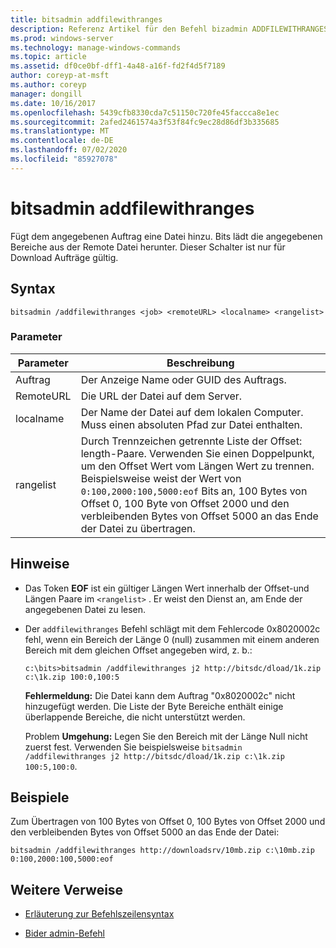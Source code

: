```yaml
---
title: bitsadmin addfilewithranges
description: Referenz Artikel für den Befehl bizadmin ADDFILEWITHRANGES, mit dem dem angegebenen Auftrag eine Datei hinzugefügt wird. Bits lädt die angegebenen Bereiche aus der Remote Datei herunter.
ms.prod: windows-server
ms.technology: manage-windows-commands
ms.topic: article
ms.assetid: df0ce0bf-dff1-4a48-a16f-fd2f4d5f7189
author: coreyp-at-msft
ms.author: coreyp
manager: dongill
ms.date: 10/16/2017
ms.openlocfilehash: 5439cfb8330cda7c51150c720fe45faccca8e1ec
ms.sourcegitcommit: 2afed2461574a3f53f84fc9ec28d86df3b335685
ms.translationtype: MT
ms.contentlocale: de-DE
ms.lasthandoff: 07/02/2020
ms.locfileid: "85927078"
---
```

# <a name="bitsadmin-addfilewithranges"></a>bitsadmin addfilewithranges

Fügt dem angegebenen Auftrag eine Datei hinzu. Bits lädt die angegebenen Bereiche aus der Remote Datei herunter. Dieser Schalter ist nur für Download Aufträge gültig.

## <a name="syntax"></a>Syntax

```
bitsadmin /addfilewithranges <job> <remoteURL> <localname> <rangelist>
```

### <a name="parameters"></a>Parameter

| Parameter | Beschreibung |
| --------- | ----------- |
| Auftrag | Der Anzeige Name oder GUID des Auftrags. |
| RemoteURL | Die URL der Datei auf dem Server. |
| localname | Der Name der Datei auf dem lokalen Computer. Muss einen absoluten Pfad zur Datei enthalten. |
| rangelist | Durch Trennzeichen getrennte Liste der Offset: length-Paare. Verwenden Sie einen Doppelpunkt, um den Offset Wert vom Längen Wert zu trennen. Beispielsweise weist der Wert von `0:100,2000:100,5000:eof` Bits an, 100 Bytes von Offset 0, 100 Byte von Offset 2000 und den verbleibenden Bytes von Offset 5000 an das Ende der Datei zu übertragen. |

## <a name="remarks"></a>Hinweise

- Das Token **EOF** ist ein gültiger Längen Wert innerhalb der Offset-und Längen Paare im `<rangelist>` . Er weist den Dienst an, am Ende der angegebenen Datei zu lesen.

- Der `addfilewithranges` Befehl schlägt mit dem Fehlercode 0x8020002c fehl, wenn ein Bereich der Länge 0 (null) zusammen mit einem anderen Bereich mit dem gleichen Offset angegeben wird, z. b.:

    `c:\bits>bitsadmin /addfilewithranges j2 http://bitsdc/dload/1k.zip c:\1k.zip 100:0,100:5`

    **Fehlermeldung:** Die Datei kann dem Auftrag "0x8020002c" nicht hinzugefügt werden. Die Liste der Byte Bereiche enthält einige überlappende Bereiche, die nicht unterstützt werden.

    Problem **Umgehung:** Legen Sie den Bereich mit der Länge Null nicht zuerst fest. Verwenden Sie beispielsweise `bitsadmin /addfilewithranges j2 http://bitsdc/dload/1k.zip c:\1k.zip 100:5,100:0`.

## <a name="examples"></a>Beispiele

Zum Übertragen von 100 Bytes von Offset 0, 100 Bytes von Offset 2000 und den verbleibenden Bytes von Offset 5000 an das Ende der Datei:

```
bitsadmin /addfilewithranges http://downloadsrv/10mb.zip c:\10mb.zip 0:100,2000:100,5000:eof
```

## <a name="additional-references"></a>Weitere Verweise

- [Erläuterung zur Befehlszeilensyntax](command-line-syntax-key.md)

- [Bider admin-Befehl](bitsadmin.md)
